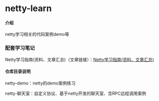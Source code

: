 # netty-learn

#### 介绍
netty学习相关的代码案例demo等

### 配套学习笔记

Netty学习指南(资料、文章汇总)（文章链接）：[Netty学习指南(资料、文章汇总)](https://blog.csdn.net/cl939974883/article/details/122549913?spm=1001.2014.3001.5501)

#### 仓库目录说明

netty-demo：netty的demo案例练习

netty-聊天室：自定义协议、基于netty开发的聊天室、含RPC远程调用案例

